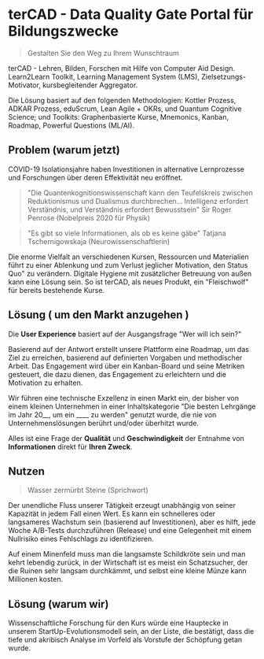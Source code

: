 # terCAD - Data Quality Gate Portal für Bildungszwecke

> Gestalten Sie den Weg zu Ihrem Wunschtraum

terCAD - Lehren, Bilden, Forschen mit Hilfe von Computer Aid Design. Learn2Learn Toolkit, Learning Management System (LMS), Zielsetzungs-Motivator, kursbegleitender Aggregator.

Die Lösung basiert auf den folgenden Methodologien: Kottler Prozess, ADKAR Prozess, eduScrum, Lean Agile + OKRs, und Quantum Cognitive Science; und Toolkits: Graphenbasierte Kurse, Mnemonics, Kanban, Roadmap, Powerful Questions (ML/AI).


## Problem (warum jetzt)

COVID-19 Isolationsjahre haben Investitionen in alternative Lernprozesse und Forschungen über deren Effektivität neu eröffnet.

> "Die Quantenkognitionswissenschaft kann den Teufelskreis zwischen Reduktionismus und Dualismus durchbrechen... Intelligenz erfordert Verständnis, und Verständnis erfordert Bewusstsein" Sir Roger Penrose (Nobelpreis 2020 für Physik)

> "Es gibt so viele Informationen, als ob es keine gäbe" Tatjana Tschernigowskaja (Neurowissenschaftlerin)

Die enorme Vielfalt an verschiedenen Kursen, Ressourcen und Materialien führt zu einer Ablenkung und zum Verlust jeglicher Motivation, den Status Quo" zu verändern. Digitale Hygiene mit zusätzlicher Betreuung von außen kann eine Lösung sein. So ist terCAD, als neues Produkt, ein "Fleischwolf" für bereits bestehende Kurse.


## Lösung ( um den Markt anzugehen )

Die **User Experience** basiert auf der Ausgangsfrage "Wer will ich sein?"

Basierend auf der Antwort erstellt unsere Plattform eine Roadmap, um das Ziel zu erreichen, basierend auf definierten Vorgaben und methodischer Arbeit. Das Engagement wird über ein Kanban-Board und seine Metriken gesteuert, die dazu dienen, das Engagement zu erleichtern und die Motivation zu erhalten.

Wir führen eine technische Exzellenz in einen Markt ein, der bisher von einem kleinen Unternehmen in einer Inhaltskategorie "Die besten Lehrgänge im Jahr 20__, um ein ____ zu werden" genutzt wurde, die nie von Unternehmenslösungen berührt und/oder überhitzt wurde.

Alles ist eine Frage der **Qualität** und **Geschwindigkeit** der Entnahme von **Informationen** direkt für **Ihren Zweck**.


## Nutzen

>Wasser zermürbt Steine (Sprichwort)

Der unendliche Fluss unserer Tätigkeit erzeugt unabhängig von seiner Kapazität in jedem Fall einen Wert. Es kann ein schnelleres oder langsameres Wachstum sein (basierend auf Investitionen), aber es hilft, jede Woche A/B-Tests durchzuführen (Release) und eine Gelegenheit mit einem Nullrisiko eines Fehlschlags zu identifizieren.

Auf einem Minenfeld muss man die langsamste Schildkröte sein und man kehrt lebendig zurück, in der Wirtschaft ist es meist ein Schatzsucher, der die Ruinen sehr langsam durchkämmt, und selbst eine kleine Münze kann Millionen kosten.


## Lösung (warum wir)

Wissenschaftliche Forschung für den Kurs würde eine Hauptecke in unserem StartUp-Evolutionsmodell sein, an der Liste, die bestätigt, dass die tiefe und akribisch Analyse im Vorfeld als Vorstufe der Schöpfung getan wurde.
